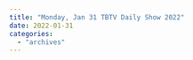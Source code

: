 ```yaml
---
title: "Monday, Jan 31 TBTV Daily Show 2022"
date: 2022-01-31
categories: 
  - "archives"
---
```




